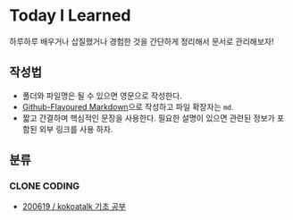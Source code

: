 # Today I Learned
하루하루 배우거나 삽질했거나 경험한 것을 간단하게 정리해서 문서로 관리해보자!

## 작성법  
- 폴더와 파일명은 될 수 있으면 영문으로 작성한다.    
- [Github-Flavoured Markdown](https://guides.github.com/features/mastering-markdown/)으로 작성하고 파일 확장자는 `md`.   
- 짧고 간결하며 핵심적인 문장을 사용한다. 필요한 설명이 있으면 관련된 정보가 포함된 외부 링크를 사용 하자.   

## 분류   

### CLONE CODING
 - [200619 / kokoatalk 기초 공부](https://github.com/kjhabc2002/TIL/blob/master/CLONE_CODING/20200619.md)
